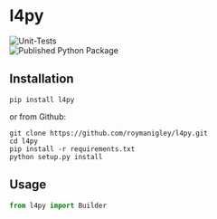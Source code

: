 # l4py
![Unit-Tests](https://github.com/roymanigley/l4py/actions/workflows/test.yml/badge.svg)  
![Published Python Package](https://github.com/roymanigley/l4py/actions/workflows/publish.yml/badge.svg)

## Installation
```
pip install l4py
```
or from Github:
```
git clone https://github.com/roymanigley/l4py.git
cd l4py
pip install -r requirements.txt
python setup.py install
```
## Usage

```python
from l4py import Builder
```
